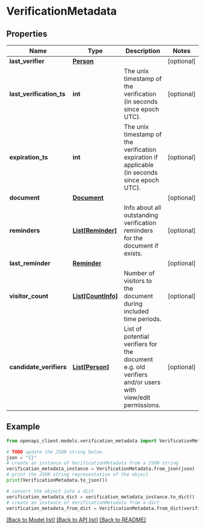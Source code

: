 # VerificationMetadata


## Properties

Name | Type | Description | Notes
------------ | ------------- | ------------- | -------------
**last_verifier** | [**Person**](Person.md) |  | [optional] 
**last_verification_ts** | **int** | The unix timestamp of the verification (in seconds since epoch UTC). | [optional] 
**expiration_ts** | **int** | The unix timestamp of the verification expiration if applicable (in seconds since epoch UTC). | [optional] 
**document** | [**Document**](Document.md) |  | [optional] 
**reminders** | [**List[Reminder]**](Reminder.md) | Info about all outstanding verification reminders for the document if exists. | [optional] 
**last_reminder** | [**Reminder**](Reminder.md) |  | [optional] 
**visitor_count** | [**List[CountInfo]**](CountInfo.md) | Number of visitors to the document during included time periods. | [optional] 
**candidate_verifiers** | [**List[Person]**](Person.md) | List of potential verifiers for the document e.g. old verifiers and/or users with view/edit permissions. | [optional] 

## Example

```python
from openapi_client.models.verification_metadata import VerificationMetadata

# TODO update the JSON string below
json = "{}"
# create an instance of VerificationMetadata from a JSON string
verification_metadata_instance = VerificationMetadata.from_json(json)
# print the JSON string representation of the object
print(VerificationMetadata.to_json())

# convert the object into a dict
verification_metadata_dict = verification_metadata_instance.to_dict()
# create an instance of VerificationMetadata from a dict
verification_metadata_from_dict = VerificationMetadata.from_dict(verification_metadata_dict)
```
[[Back to Model list]](../README.md#documentation-for-models) [[Back to API list]](../README.md#documentation-for-api-endpoints) [[Back to README]](../README.md)


